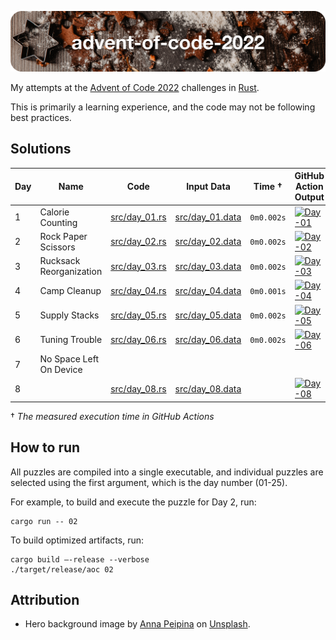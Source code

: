 ![advent-of-code-2022](./advent-of-code-2022-hero.png)

My attempts at the [Advent of Code 2022](https://adventofcode.com/2022) challenges in [Rust](https://www.rust-lang.org).

This is primarily a learning experience, and the code may not be following best practices.

## Solutions

| Day | Name                      | Code                           | Input Data                         | Time †     | GitHub Action Output |
|-----|---------------------------|--------------------------------|------------------------------------|------------|--------|
| 1   | Calorie Counting          | [src/day_01.rs](src/day_01.rs) | [src/day_01.data](src/day_01.data) | `0m0.002s` | [![Day-01](https://github.com/leifgehrmann/advent-of-code-2022/actions/workflows/Day-01.yml/badge.svg?branch=main)](https://github.com/leifgehrmann/advent-of-code-2022/actions/workflows/Day-01.yml?query=branch%3Amain)
| 2   | Rock Paper Scissors       | [src/day_02.rs](src/day_02.rs) | [src/day_02.data](src/day_02.data) | `0m0.002s` | [![Day-02](https://github.com/leifgehrmann/advent-of-code-2022/actions/workflows/Day-02.yml/badge.svg?branch=main)](https://github.com/leifgehrmann/advent-of-code-2022/actions/workflows/Day-02.yml?query=branch%3Amain)
| 3   | Rucksack Reorganization   | [src/day_03.rs](src/day_03.rs) | [src/day_03.data](src/day_03.data) | `0m0.002s` | [![Day-03](https://github.com/leifgehrmann/advent-of-code-2022/actions/workflows/Day-03.yml/badge.svg?branch=main)](https://github.com/leifgehrmann/advent-of-code-2022/actions/workflows/Day-03.yml?query=branch%3Amain)
| 4   | Camp Cleanup              | [src/day_04.rs](src/day_04.rs) | [src/day_04.data](src/day_04.data) | `0m0.001s` | [![Day-04](https://github.com/leifgehrmann/advent-of-code-2022/actions/workflows/Day-04.yml/badge.svg?branch=main)](https://github.com/leifgehrmann/advent-of-code-2022/actions/workflows/Day-04.yml?query=branch%3Amain)
| 5   | Supply Stacks             | [src/day_05.rs](src/day_05.rs) | [src/day_05.data](src/day_05.data) | `0m0.002s` | [![Day-05](https://github.com/leifgehrmann/advent-of-code-2022/actions/workflows/Day-05.yml/badge.svg?branch=main)](https://github.com/leifgehrmann/advent-of-code-2022/actions/workflows/Day-05.yml?query=branch%3Amain)
| 6   | Tuning Trouble            | [src/day_06.rs](src/day_06.rs) | [src/day_06.data](src/day_06.data) | `0m0.002s` | [![Day-06](https://github.com/leifgehrmann/advent-of-code-2022/actions/workflows/Day-06.yml/badge.svg?branch=main)](https://github.com/leifgehrmann/advent-of-code-2022/actions/workflows/Day-06.yml?query=branch%3Amain)
| 7   | No Space Left On Device   |  |  |  | 
| 8   |  | [src/day_08.rs](src/day_08.rs) | [src/day_08.data](src/day_08.data) |  | [![Day-08](https://github.com/leifgehrmann/advent-of-code-2022/actions/workflows/Day-08.yml/badge.svg?branch=main)](https://github.com/leifgehrmann/advent-of-code-2022/actions/workflows/Day-08.yml?query=branch%3Amain)

† _The measured execution time in GitHub Actions_

## How to run

All puzzles are compiled into a single executable, and individual puzzles are selected using the first argument, which is the day number (01-25).

For example, to build and execute the puzzle for Day 2, run:

```
cargo run -- 02
```

To build optimized artifacts, run:

```
cargo build –-release --verbose
./target/release/aoc 02
```

## Attribution

* Hero background image by [Anna Peipina](https://unsplash.com/photos/hLx3QC71kzk) on [Unsplash](https://unsplash.com/).
